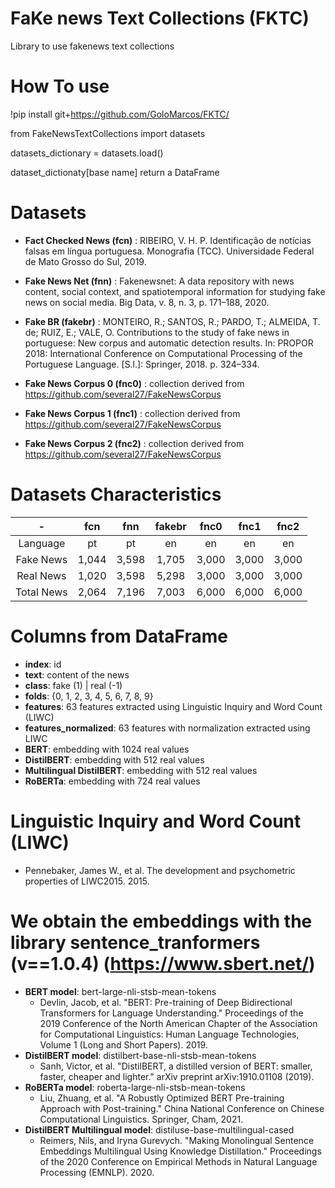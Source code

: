 # FaKe news Text Collections (FKTC)
Library to use fakenews text collections

# How To use

!pip install git+https://github.com/GoloMarcos/FKTC/

from FakeNewsTextCollections import datasets

datasets_dictionary = datasets.load()

dataset_dictionaty[base name] return a DataFrame

# Datasets
- **Fact Checked News (fcn)** : RIBEIRO, V. H. P. Identificação de notícias falsas em língua portuguesa. Monografia (TCC). Universidade Federal de Mato Grosso do Sul, 2019.

- **Fake News Net (fnn)** : Fakenewsnet: A data repository with news content, social context, and spatiotemporal information for studying fake news on social media. Big Data, v. 8, n. 3, p. 171–188, 2020.

- **Fake BR (fakebr)** : MONTEIRO, R.; SANTOS, R.; PARDO, T.; ALMEIDA, T. de; RUIZ, E.; VALE, O. Contributions to the study of fake news in portuguese: New corpus and automatic detection results. In: PROPOR 2018: International Conference on Computational Processing of the Portuguese Language. [S.l.]: Springer, 2018. p. 324–334.

- **Fake News Corpus 0 (fnc0)** : collection derived from https://github.com/several27/FakeNewsCorpus

- **Fake News Corpus 1 (fnc1)** : collection derived from https://github.com/several27/FakeNewsCorpus

- **Fake News Corpus 2 (fnc2)** : collection derived from https://github.com/several27/FakeNewsCorpus

# Datasets Characteristics

| - | fcn | fnn | fakebr | fnc0 | fnc1 | fnc2 |
| :---: | :---: | :---: | :---: | :---: | :---: | :---: |
| Language | pt | pt | en | en | en | en |
| Fake News | 1,044 | 3,598 | 1,705 | 3,000 | 3,000 | 3,000 |
| Real News | 1,020 | 3,598 | 5,298 | 3,000 | 3,000 | 3,000 |
| Total News | 2,064 | 7,196 | 7,003 | 6,000 | 6,000 | 6,000 |

# Columns from DataFrame
- **index**: id
- **text**: content of the news
- **class**: fake (1) | real (-1)
- **folds**: {0, 1, 2, 3, 4, 5, 6, 7, 8, 9}
- **features**: 63 features extracted using Linguistic Inquiry and Word Count (LIWC)
- **features_normalized**: 63 features with normalization extracted using LIWC
- **BERT**: embedding with 1024 real values
- **DistilBERT**: embedding with 512 real values
- **Multilingual DistilBERT**: embedding with 512 real values
- **RoBERTa**: embedding with 724 real values


# Linguistic Inquiry and Word Count (LIWC)
- Pennebaker, James W., et al. The development and psychometric properties of LIWC2015. 2015.

# We obtain the embeddings with the library sentence_tranformers (v==1.0.4) (https://www.sbert.net/)
- **BERT model**: bert-large-nli-stsb-mean-tokens
  -  Devlin, Jacob, et al. "BERT: Pre-training of Deep Bidirectional Transformers for Language Understanding." Proceedings of the 2019 Conference of the North American Chapter of the Association for Computational Linguistics: Human Language Technologies, Volume 1 (Long and Short Papers). 2019.
- **DistilBERT model**: distilbert-base-nli-stsb-mean-tokens
  -  Sanh, Victor, et al. "DistilBERT, a distilled version of BERT: smaller, faster, cheaper and lighter." arXiv preprint arXiv:1910.01108 (2019).
- **RoBERTa model**: roberta-large-nli-stsb-mean-tokens
  - Liu, Zhuang, et al. "A Robustly Optimized BERT Pre-training Approach with Post-training." China National Conference on Chinese Computational Linguistics. Springer, Cham, 2021.
- **DistilBERT Multilingual model**: distiluse-base-multilingual-cased
  - Reimers, Nils, and Iryna Gurevych. "Making Monolingual Sentence Embeddings Multilingual Using Knowledge Distillation." Proceedings of the 2020 Conference on Empirical Methods in Natural Language Processing (EMNLP). 2020.
